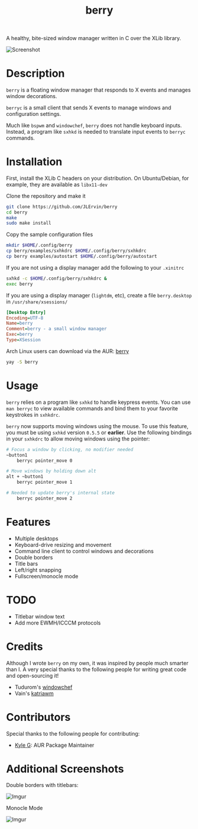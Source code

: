 <div align='center'>
    <h1>berry</h1><br>
</div>

A healthy, bite-sized window manager written in C over the XLib library.

![Screenshot](https://i.imgur.com/J7nwibt.png)

# Description
`berry` is a floating window manager that responds to X events and manages window decorations.

`berryc` is a small client that sends X events to manage windows and configuration settings.

Much like `bspwm` and `windowchef`, `berry` does not handle keyboard inputs.
Instead, a program like `sxhkd` is needed to translate input events to `berryc` commands.

# Installation

First, install the XLib C headers on your distribution. On Ubuntu/Debian, for example, they are available as `libx11-dev`

Clone the repository and make it

``` bash
git clone https://github.com/JLErvin/berry
cd berry
make
sudo make install
```

Copy the sample configuration files

``` bash
mkdir $HOME/.config/berry
cp berry/examples/sxhkdrc $HOME/.config/berry/sxhkdrc
cp berry examples/autostart $HOME/.config/berry/autostart
```

If you are not using a display manager add the following to your `.xinitrc`

```bash
sxhkd -c $HOME/.config/berry/sxhkdrc &
exec berry
```

If you are using a display manager (`lightdm`, etc), create a file `berry.desktop` in `/usr/share/xsessions/`
``` ini
[Desktop Entry]
Encoding=UTF-8
Name=berry
Comment=berry - a small window manager
Exec=berry
Type=XSession
```

Arch Linux users can download via the AUR: [berry](https://aur.archlinux.org/packages/berry-git/)

```bash
yay -S berry
```

# Usage

`berry` relies on a program like `sxhkd` to handle keypress events. 
You can use `man berryc` to view available commands and bind them to 
your favorite keystrokes in `sxhkdrc`. 

`berry` now supports moving windows using the mouse.
To use this feature, you must be using `sxhkd` version `0.5.5` or **earlier**.
Use the following bindings in your `sxhkdrc` to allow moving windows using the pointer:

```bash
# Focus a window by clicking, no modifier needed
~button1
    berryc pointer_move 0

# Move windows by holding down alt
alt + ~button1
    berryc pointer_move 1

# Needed to update berry's internal state
    berryc pointer_move 2
```

# Features

* Multiple desktops
* Keyboard-drive resizing and movement
* Command line client to control windows and decorations
* Double borders
* Title bars
* Left/right snapping
* Fullscreen/monocle mode

# TODO

* Titlebar window text
* Add more EWMH/ICCCM protocols

# Credits

Although I wrote `berry` on my own, it was inspired by people much smarter than I. 
A very special thanks to the following people for writing great code and open-sourcing it!

* Tudurom's [windowchef](https://github.com/tudurom/windowchef)
* Vain's [katriawm](https://github.com/vain/katriawm)

# Contributors

Special thanks to the following people for contributing:

* [Kyle G](https://www.reddit.com/user/FlashDaggerX): AUR Package Maintainer

# Additional Screenshots

Double borders with titlebars:

![Imgur](https://i.imgur.com/oRk9xzq.png)

Monocle Mode

![Imgur](https://i.imgur.com/DTYhOLR.png)
